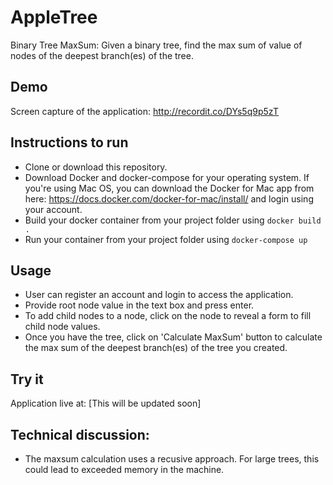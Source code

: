 # AppleTree
Binary Tree MaxSum: Given a binary tree, find the max sum of value of nodes of the deepest branch(es) of the tree.

## Demo
Screen capture of the application: http://recordit.co/DYs5q9p5zT

## Instructions to run
- Clone or download this repository.
- Download Docker and docker-compose for your operating system. If you're using Mac OS, you can download the Docker for Mac app from here: https://docs.docker.com/docker-for-mac/install/ and login using your account.
- Build your docker container from your project folder using
 `docker build .`
- Run your container from your project folder using
 `docker-compose up`
 
## Usage
- User can register an account and login to access the application.
- Provide root node value in the text box and press enter.
- To add child nodes to a node, click on the node to reveal a form to fill child node values.
- Once you have the tree, click on 'Calculate MaxSum' button to calculate the max sum of the deepest branch(es) of the tree you created.

## Try it
Application live at: [This will be updated soon]

## Technical discussion:
- The maxsum calculation uses a recusive approach. For large trees, this could lead to exceeded memory in the machine.
